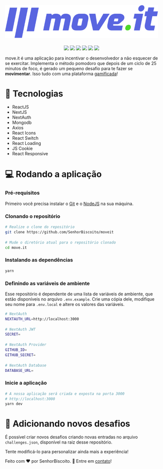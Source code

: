 # <h1 align="center"> ![Logo](./.github/logo-readme.svg) </h1>

<p align="center">
    <img src="https://img.shields.io/github/repo-size/SenhorBiscoito/moveit">
    <img src="https://img.shields.io/github/license/SenhorBiscoito/moveit">
    <img src="https://img.shields.io/github/languages/count/SenhorBiscoito/moveit">
    <img src="https://img.shields.io/github/languages/top/SenhorBiscoito/moveit">
    <img src="https://img.shields.io/github/contributors/SenhorBiscoito/moveit">
    <img src="https://img.shields.io/github/last-commit/SenhorBiscoito/moveit">
</p>

<span>move.it</span> é uma aplicação para incentivar o desenvolvedor a não esquecer de se exercitar. Implementa o método pomodoro que depois de um ciclo de 25 minutos de foco, é gerado um pequeno desafio para te fazer se **movimentar**. Isso tudo com uma plataforma [gamificada](https://www.techtudo.com.br/noticias/noticia/2016/07/o-que-e-gamificacao-conheca-ciencia-que-traz-os-jogos-para-o-cotidiano.html)!

# :hammer: Tecnologias

- ReactJS
- NextJS
- NextAuth
- Mongodb
- Axios
- React Icons
- React Switch
- React Loading
- JS Cookie
- React Responsive

# :computer: Rodando a aplicação

### Pré-requisitos

Primeiro você precisa instalar o [Git](https://git-scm.com/book/en/v2/Getting-Started-Installing-Git) e o [NodeJS](https://nodejs.org/en/) na sua máquina.

### Clonando o repositório

```bash
# Realize o clone do repositório
git clone https://github.com/SenhorBiscoito/moveit

# Mude o diretório atual para o repositório clonado
cd move.it
```

### Instalando as dependências

```bash
yarn
```

### Definindo as variáveis de ambiente

Esse repositório é dependente de uma lista de variáveis de ambiente, que estão disponíveis no arquivo `.env.example`. Crie uma cópia dele, modifique seu nome para `.env.local` e altere os valores das variáveis.

```bash
# NextAuth
NEXTAUTH_URL=http://localhost:3000

# NextAuth JWT
SECRET=

# NextAuth Provider
GITHUB_ID=
GITHUB_SECRET=

# NextAuth Database
DATABASE_URL=
```

### Inicie a aplicação

```bash
# A nossa aplicação será criada e exposta na porta 3000 
# http://localhost:3000
yarn dev
```

# :running: Adicionando novos desafios

É possível criar novos desafios criando novas entradas no arquivo `challenges.json`, disponível na raiz desse repositório.

Tente modificá-lo para personalizar ainda mais a experiência!

Feito com :heart: por SenhorBiscoito. :handshake: Entre em [contato](https://www.linkedin.com/in/mirandajean)!
